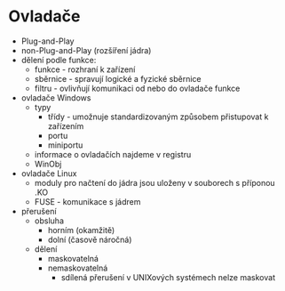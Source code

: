 # Ovladače

- Plug-and-Play
- non-Plug-and-Play (rozšíření jádra)
- dělení podle funkce:
  - funkce - rozhraní k zařízení
  - sběrnice - spravují logické a fyzické sběrnice
  - filtru - ovlivňují komunikaci od nebo do ovladače funkce
- ovladače Windows
  - typy
    - třídy - umožnuje standardizovaným způsobem přistupovat k zařízením
    - portu
    - miniportu
  - informace o ovladačích najdeme v registru
  - WinObj
- ovladače Linux
  - moduly pro načtení do jádra jsou uloženy v souborech s příponou .KO
  - FUSE - komunikace s jádrem
- přerušení
  - obsluha
    - horním (okamžitě)
    - dolní (časově náročná)
  - dělení
    - maskovatelná
    - nemaskovatelná
      - sdílená přerušení v UNIXových systémech nelze maskovat